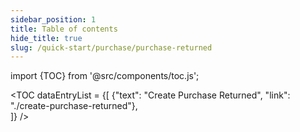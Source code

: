 ```yaml
---
sidebar_position: 1
title: Table of contents
hide_title: true
slug: /quick-start/purchase/purchase-returned 
---
```


import {TOC} from '@src/components/toc.js';

<TOC
dataEntryList = {[
{"text": "Create Purchase Returned", "link": "./create-purchase-returned"},  
]}
/>
